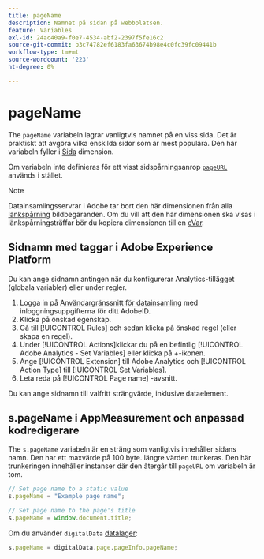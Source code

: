 ```yaml
---
title: pageName
description: Namnet på sidan på webbplatsen.
feature: Variables
exl-id: 24ac40a9-f0e7-4534-abf2-2397f5fe16c2
source-git-commit: b3c74782ef6183fa63674b98e4c0fc39fc09441b
workflow-type: tm+mt
source-wordcount: '223'
ht-degree: 0%

---
```


# pageName

The `pageName` variabeln lagrar vanligtvis namnet på en viss sida. Det är praktiskt att avgöra vilka enskilda sidor som är mest populära. Den här variabeln fyller i [Sida](/help/components/dimensions/page.md) dimension.

Om variabeln inte definieras för ett visst sidspårningsanrop [`pageURL`](pageurl.md) används i stället.

>[!NOTE]
>
>Datainsamlingsservrar i Adobe tar bort den här dimensionen från alla [länkspårning](/help/implement/vars/functions/tl-method.md) bildbegäranden. Om du vill att den här dimensionen ska visas i länkspårningsträffar bör du kopiera dimensionen till en [eVar](evar.md).

## Sidnamn med taggar i Adobe Experience Platform

Du kan ange sidnamn antingen när du konfigurerar Analytics-tillägget (globala variabler) eller under regler.

1. Logga in på [Användargränssnitt för datainsamling](https://experience.adobe.com/data-collection) med inloggningsuppgifterna för ditt AdobeID.
2. Klicka på önskad egenskap.
3. Gå till [!UICONTROL Rules] och sedan klicka på önskad regel (eller skapa en regel).
4. Under [!UICONTROL Actions]klickar du på en befintlig [!UICONTROL Adobe Analytics - Set Variables] eller klicka på +-ikonen.
5. Ange [!UICONTROL Extension] till Adobe Analytics och [!UICONTROL Action Type] till [!UICONTROL Set Variables].
6. Leta reda på [!UICONTROL Page name] -avsnitt.

Du kan ange sidnamn till valfritt strängvärde, inklusive dataelement.

## s.pageName i AppMeasurement och anpassad kodredigerare

The `s.pageName` variabeln är en sträng som vanligtvis innehåller sidans namn. Den har ett maxvärde på 100 byte. längre värden trunkeras. Den här trunkeringen innehåller instanser där den återgår till `pageURL` om variabeln är tom.

```js
// Set page name to a static value
s.pageName = "Example page name";

// Set page name to the page's title
s.pageName = window.document.title;
```

Om du använder `digitalData` [datalager](../../prepare/data-layer.md):

```js
s.pageName = digitalData.page.pageInfo.pageName;
```
